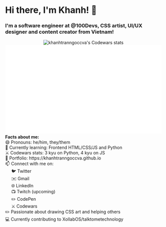 <h1>Hi there, I'm Khanh! 👋</h1>

<!-- <img src="https://raw.githubusercontent.com/khanhtranngoccva/khanhtranngoccva/main/creeper.svg"> -->

<h3>I'm a software engineer at @100Devs, CSS artist, UI/UX designer and content creator from Vietnam!</h3>

<section>

</section>

<section align="center">
    <div>
        <img src="https://www.codewars.com/users/khanhtranngoccva/badges/large" alt="khanhtranngoccva's Codewars stats">
    </div>
    <div>
        <img src="githubStats.svg" alt="khanhtranngoccva's GitHub stats">
    </div>
</section>

<div><b>Facts about me:</b></div>
<div>😄 Pronouns: he/him, they/them</div>
<div>🌱 Currently learning: Frontend HTML/CSS/JS and Python</div>
<div>⚔️ Codewars stats: 3 kyu on Python, 4 kyu on JS</div>
<div>💼 Portfolio: https://khanhtranngoccva.github.io</div>
<div>📫 Connect with me on:
  <div>
    <div>&nbsp;&nbsp;&nbsp;&nbsp;&nbsp;🐦 Twitter <a href="https://twitter.com/khanhtncva"></a></div>
    <div>&nbsp;&nbsp;&nbsp;&nbsp;&nbsp;✉️ Gmail <a href="mailto:khanhtranngoccva@gmail.com"></a></div>
    <div>&nbsp;&nbsp;&nbsp;&nbsp;&nbsp;🌐 LinkedIn <a href="https://linkedin.com/in/khanhtranngoccva"></a></div>
    <div>&nbsp;&nbsp;&nbsp;&nbsp;&nbsp;📺 Twitch (upcoming)</div>
    <div>&nbsp;&nbsp;&nbsp;&nbsp;&nbsp;✏️ CodePen <a href="https://codepen.io/khanhtranngoccva"></a></div>
    <div>&nbsp;&nbsp;&nbsp;&nbsp;&nbsp;⚔️ Codewars <a href="https://www.codewars.com/users/khanhtranngoccva"></a></div>
  </div>
</div>
<div>✏️ Passionate about drawing CSS art and helping others</div>
<div>💻 Currently contributing to XollabOS/talktometechnology</div>


<p>&nbsp;</p>


